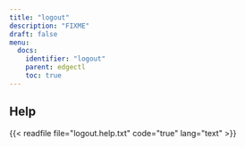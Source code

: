 ```yaml
---
title: "logout"
description: "FIXME"
draft: false
menu:
  docs:
    identifier: "logout"
    parent: edgectl
    toc: true
---
```


## Help

{{< readfile file="logout.help.txt" code="true" lang="text" >}}
